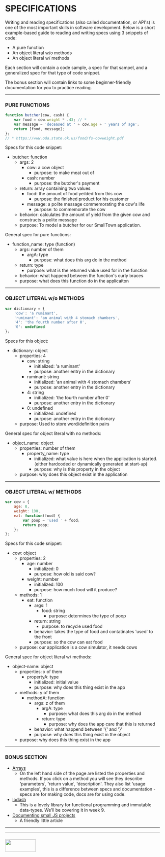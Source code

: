 # SPECIFICATIONS
Writing and reading specifications (also called documentation, or API's) is one of the most important skills in software development.  Below is a short example-based guide to reading and writing specs using 3 snippets of code: 
* A pure function
* An object literal w/o methods
* An object literal w/ methods

Each section will contain a code sample, a spec for that sampel, and a generalized spec for that type of code snippet.

The bonus section will contain links to some beginner-friendly documentation for you to practice reading.
___
### PURE FUNCTIONS

```javascript
function butcher(cow, cash) {
	var food = cow.weight * .43; // *
	var message = 'deceased at ' + cow.age + ' years of age';
	return [food, message];
};
// * https://www.oda.state.ok.us/food/fs-cowweight.pdf
```
Specs for this code snippet:
* butcher: function
    * args: 2
       * cow: a cow object
          * purpose: to make meat out of
       * cash: number
         * purpose: the butcher's payment 
    * return: array containing two values
 		* food: the amount of food yeilded from this cow
 		  * purpose: the finished product for his customer
 		* message: a polite message commemorating the cow's life
 		  * purpose: to commemorate the cow
 	* behavior: calculates the amount of yield from the given cow and constructs a polite message
 	* purpose: To model a butcher for our SmallTown application.
 
General spec for pure functions:
* function_name:  type (function)
  * args:  number of them
    * argA:  type
      * purpose:  what does this arg do in the method
  * return:  type
    * purpose:  what is the returned value used for in the function
  * behavior:  what happend between the function's curly braces
  * purpose:  what does this function do in the applicaiton
---
### OBJECT LITERAL w/o METHODS
```javascript
var dictionary = {
	'cow': 'a ruminant',
	'ruminant': 'an animal with 4 stomach chambers',
	'4': 'the fourth number after 0',
	'0': undefined
};
```
Specs for this object:
* dictionary: object
  * properties: 4
    * cow: string
      * initialized: 'a ruminant'
      * purpose: another entry in the dictionary
    * ruminant: string
      * initialized: 'an animal with 4 stomach chambers'
      * purpose: another entry in the dictionary
    * 4: string
      * initialized: 'the fourth number after 0'
      * purpose: another entry in the dictionary
    * 0: undefined
      * initialized: undefined
      * purpose: another entry in the dictionary
  * purpose: Used to store word/definition pairs
  
General spec for object literal with no methods: 
* object_name: object
  * properties: number of them
    * property_name: type 
      * initialized: what value is here when the application is started. (either hardcoded or dynamically generated at start-up)
      * purpose: why is this property in the object
  * purpose: why does this object exist in the application

-----------
### OBJECT LITERAL w/ METHODS
```javascript
var cow = {
	age: 0,
	weight: 100,
	eat: function(food) {
		var poop = 'used ' + food;
		return poop;
	};
};
```
Specs for this code snippet:
* cow: object
  * properties: 2
    * age: number
      * initialized: 0
      * purpose:  how old is said cow?
    * weight: number
      * initialized: 100
      * purpose: how much food will it produce?
  * methods: 1
    * eat: function
      * args: 1
        * food: string
          * purpose: determines the type of poop
      * return: string
        * purpose: to recycle used food
      * behavior: takes the type of food and contatinates 'used' to the front
      * purpose: so the cow can eat food
  * purpose: our application is a cow simulator, it needs cows

General spec for object literal w/ methods:
* object-name:  object
  * properties:  x of them
    * propertyA:  type
      * initialized:  initial value
      * purpose:  why does this thing exist in the app
  * methods:  y of them
    * methodA:  function
      * args:  z of them
        * argA:  type
          * purpose:  what does this arg do in the method
        * return:  type
          * purpose:  why does the app care that this is returned
      * behavior:  what happend between '{' and '}'
      * purpose:  why does this thing exist in the object
  * purpose:  why does this thing exist in the app
 
    
---
### BONUS SECTION  
* [Arrays](https://developer.mozilla.org/en-US/docs/Web/JavaScript/Reference/Global_Objects/Array)  
  * On the left hand side of the page are listed the properties and methods.  If you click on a method you will see they describe 'parameters', 'return value', 'description'.  They also list 'usage examples', this is a difference between specs and documentation - specs are for making code, docs are for using code.
* [lodash](https://lodash.com/docs/)  
  * This is a lovely library for functional programming and immutable data-types.  We'll be covering it in week 9.
* [Documenting small JS projects](https://www.quora.com/What-makes-good-documentation-for-a-small-JavaScript-project)
  * A friendly little article




___
___
### <a href="http://elewa.education/blog" target="_blank"><img src="https://user-images.githubusercontent.com/18554853/34921062-506450ae-f97d-11e7-875f-6feeb26ad72d.png" width="100" height="40"/></a>